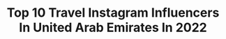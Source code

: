---
title: Top 10 Travel Instagram Influencers In United Arab Emirates In 2022
description: >-
  Find top travel Instagram influencers in United Arab Emirates in 2022. Most popular hashtags: #dubai #mydubai #travel #maldives.
platform: Instagram
hits: 385
text_top: Analyze the most popular Instagram profiles on inBeat.
text_bottom: Our search engine aggregates 385 Instagram influencers like this in United Arab Emirates for you to connect with.
profiles:
  - username: "_inside.dubai_"
    fullname: >-
      INSIDE DUBAI
    bio: >-
      𝗧𝗮𝗸𝗶𝗻𝗴 𝘆𝗼𝘂 𝗜𝗡𝗦𝗜𝗗𝗘 𝗗𝘂𝗯𝗮𝗶 🇦🇪 ▪️All Access into everything Dubai ▪️BTS your Fave Hotels & Venues ▪️News & Reviews Travel | Tourism | Fashion | Lifestyle
    location: "United Arab Emirates"
    followers: 23767
    engagement: 1300
    commentsToLikes: 0.151237
    id: ck5hldlmok0we0i11xyeq5mcx
    verified: false
    hashtags: "#lifestyle, #insidelifestylegroup, #insidelifestyle, #dubai"
  - username: "fata.hasanovic"
    fullname: >-
      Fata Hasanovic
    bio: >-
      TRAVEL x BEAUTY x FASHION 📍 Living in #dubai IMPRESSUM : @impressum.fata #Podcast : Fataland #tiktok: Fata.hasanovic
    location: "United Arab Emirates"
    followers: 449873
    engagement: 271
    commentsToLikes: 0.045620
    id: ck15s5laqbc4b0i19770uqclw
    verified: true
    hashtags: "#musicmonday, #dxb, #fata, #travel"
  - username: "ihuoma_eze"
    fullname: >-
      Ihuoma Eze 🇳🇬🇦🇪
    bio: >-
      Visual storyteller 📸 Hey there, I'm a Youtuber 🎥 Lifestyle + Travel 📩| quieeneteze799@gmail.com Shop @omaa_beauty_store__
    location: "United Arab Emirates"
    followers: 15602
    engagement: 858
    commentsToLikes: 0.061174
    id: ckap5fyj0biam0i78mg21i5fq
    verified: false
    hashtags: "#lagosblogger, #dametraveler, #maldives, #travelblogger"
  - username: "shorty_7_"
    fullname: >-
      Sajad Mohammed ‏𓅓
    bio: >-
      📍Dubai | دبي 🇦🇪 Banker 🏦| Business🔝|Travel ✈️ Owner Of @91minis 💥 @mawazien 🏡
    location: "United Arab Emirates"
    followers: 19596
    engagement: 360
    commentsToLikes: 0.090712
    id: ck5hchchyi2ry0i116yy0mor5
    verified: false
    hashtags: "#happy, #success, #yeezy, #mydubai"
  - username: "kikikeerati"
    fullname: >-
      Kiki Keerati
    bio: >-
      Asian girl living in Dubai Fashion | Beauty | Travel | Lifestyle ✈️ A Frequent flyer 📩 DM for work
    location: "United Arab Emirates"
    followers: 74844
    engagement: 540
    commentsToLikes: 0.026544
    id: ck5q9owxfc8f50i11biwwxw3b
    verified: false
    hashtags: "#blogger, #hotel, #mydubai, #ootd"
  - username: "pun_sheth"
    fullname: >-
      Punam
    bio: >-
      Dubai 🇦🇪 #mydubai Wifey to the best hubby ❤️ BoyMama-to-be 💙🥰 Travel Junkie 🌍Yaaaasss 😉✌ On a spiritual journey 👣 Spread Love, Stay Happy, Be Kind 💋
    location: "United Arab Emirates"
    followers: 9344
    engagement: 812
    commentsToLikes: 0.060680
    id: ckap43k7o5osg0i78v9ciciaw
    verified: false
    hashtags: "#photographybyhubby, #blessed, #bumpshot, #boymama"
  - username: "maxwyatt_"
    fullname: >-
      Max Wyatt
    bio: >-
      Living in Dubai / travel / fitness / YouTube🌴
    location: "United Arab Emirates"
    followers: 823561
    engagement: 317
    commentsToLikes: 0.021100
    id: ck5c4yhlw2dog0i11xxm6w385
    verified: false
    hashtags: "#rio, #travel, #explore"
  - username: "measlychocolate"
    fullname: >-
      PATTY | CONTENT CREATOR
    bio: >-
      DXB | FRA German in Dubai 🌴 Travel | Fashion | Lifestyle 📸 @dubaidesert.diary 💍 @janiskien
    location: "United Arab Emirates"
    followers: 26839
    engagement: 195
    commentsToLikes: 0.090983
    id: ck134ulwfy9hn0i19vg6lliup
    verified: false
    hashtags: "#dubaidesert, #expatindubai, #dubaiexpat, #discoverdubai"
  - username: "sammysreel"
    fullname: >-
      S A M I N A | ثمينة
    bio: >-
      📍 Lifestyle | Dubai 🇦🇪 Tv Show Host | Destination Specialist | PR • Style • Food • Travel • Beauty •
    location: "United Arab Emirates"
    followers: 59076
    engagement: 163
    commentsToLikes: 0.087226
    id: ck13cqrf81pf60i19h8ewn0ga
    verified: false
    hashtags: "#dubai30x30, #fitnessindxb, #dubaifitness, #dubaifitnesschallenge"
  - username: "philipe0410"
    fullname: >-
      Felipe | فيليب
    bio: >-
      Menstyle - Lifestyle - Luxury Travels 📍#Dubai 👻 Snap: Philipe0410 📩 felipeandres10@hotmail.com
    location: "United Arab Emirates"
    followers: 86144
    engagement: 157
    commentsToLikes: 0.061165
    id: ck0w1yt1alsxz0i19hfhq8wbn
    verified: false
    hashtags: "#visitdubai, #travelblogger, #hotels, #weekend"
---